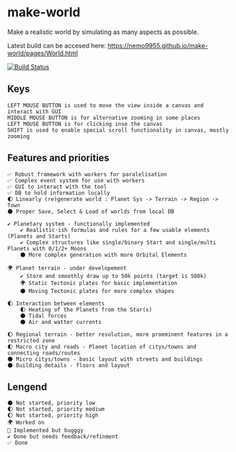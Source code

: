 # make-world
Make a realistic world by simulating as many aspects as possible.

Latest build can be accesed here: https://nemo9955.github.io/make-world/pages/World.html


[![Build Status](https://travis-ci.com/nemo9955/make-world.svg?branch=master)](https://travis-ci.com/nemo9955/make-world)


## Keys
    LEFT MOUSE BUTTON is used to move the view inside a canvas and interact with GUI
    MIDDLE MOUSE BUTTON is for alternative zooming in some places
    LEFT MOUSE BUTTON is for clicking inse the canvas
    SHIFT is used to enable special scroll functionality in canvas, mostly zooming





## Features and priorities

    ✅ Robust framework with workers for paralelisation
    ✅ Complex event system for use with workers
    ✅ GUI to interact with the tool
    ✅ DB to hold information locally
    🌓 Linearly (re)generate world : Planet Sys -> Terrain -> Region -> Town
    🌑 Proper Save, Select & Load of worlds from local DB

    ✔️ Planetary system - functionally implemented
        ✔️ Realistic-ish formulas and rules for a few usable elements (Planets and Starts)
        ✔️ Complex structures like single/binary Start and single/multi Planets with 0/1/2+ Moons
        🌑 More complex generation with more Orbital Elements

    🌍 Planet terrain - under developement
        ✔️ Store and smoothly draw up to 50k points (target is 500k)
        🌍 Static Tectonic plates for basic implementation
        🌑 Moving Tectonic plates for more complex shapes

    🌓 Interaction between elements
        🌓 Heating of the Planets from the Star(s)
        🌑 Tidal forces
        🌑 Air and watter currents

    🌔 Regional terrain - better resolution, more proeminent features in a restricted zone
    🌓 Macro city and roads - Planet location of citys/towns and connecting roads/routes
    🌑 Micro citys/towns - basic layout with streets and buildings
    🌑 Building details - floors and layout







<!--
https://stackoverflow.com/questions/47344571/how-to-draw-checkbox-or-tick-mark-in-github-markdown-table
https://github.com/StylishThemes/GitHub-Dark/wiki/Emoji
https://gist.github.com/rxaviers/7360908 <<<<<<<<<<<<<<<<<<<<<<<<<<<<
 -->

## Lengend

    🌑 Not started, priority low
    🌓 Not started, priority medium
    🌔 Not started, priority high
    🌍 Worked on
    🐞 Implemented but bugggy
    ✔️ Done but needs feedback/refinment
    ✅ Done






